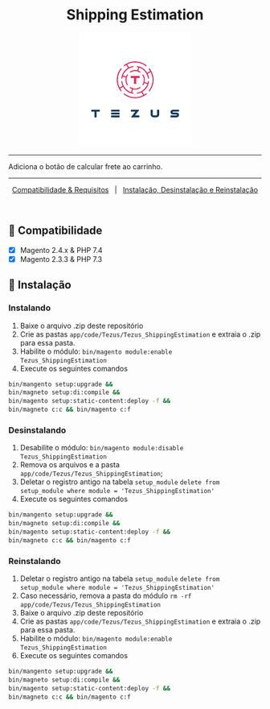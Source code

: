 <h1 align="center">Shipping Estimation</h1>

<div align="center">
  <img src="./logo.png">
</div>
  
<hr>

Adiciona o botão de calcular frete ao carrinho.

<hr>

<p align="center">
  <a href="#dart-compatibilidade">Compatibilidade & Requisitos</a> &#xa0; | &#xa0; 
  <a href="#checkered_flag-instalação">Instalação, Desinstalação e Reinstalação</a>
</p>

<br>

## :dart: Compatibilidade ##
- [x] Magento 2.4.x & PHP 7.4 
- [x] Magento 2.3.3 & PHP 7.3

## :checkered_flag: Instalação ##

### Instalando
1. Baixe o arquivo .zip deste repositório
2. Crie as pastas `app/code/Tezus/Tezus_ShippingEstimation` e extraia o .zip para essa pasta.
3. Habilite o módulo: `bin/magento module:enable Tezus_ShippingEstimation`
4. Execute os seguintes comandos 
```bash
bin/mangento setup:upgrade && 
bin/magneto setup:di:compile && 
bin/magento setup:static-content:deploy -f && 
bin/magneto c:c && bin/magento c:f
```

### Desinstalando
1. Desabilite o módulo: `bin/magento module:disable Tezus_ShippingEstimation`
2. Remova os arquivos e a pasta `app/code/Tezus/Tezus_ShippingEstimation`;
3. Deletar o registro antigo na tabela `setup_module`
`delete from setup_module where module = 'Tezus_ShippingEstimation'`
4. Execute os seguintes comandos 
```bash
bin/mangento setup:upgrade && 
bin/magneto setup:di:compile && 
bin/magento setup:static-content:deploy -f && 
bin/magneto c:c && bin/magento c:f
```

### Reinstalando
1. Deletar o registro antigo na tabela `setup_module`
`delete from setup_module where module = 'Tezus_ShippingEstimation'`
2. Caso necessário, remova a pasta do módulo `rm -rf app/code/Tezus/Tezus_ShippingEstimation`
3. Baixe o arquivo .zip deste repositório
4. Crie as pastas `app/code/Tezus/Tezus_ShippingEstimation` e extraia o .zip para essa pasta.
5. Habilite o módulo: `bin/magento module:enable Tezus_ShippingEstimation`
6. Execute os seguintes comandos 
```bash
bin/mangento setup:upgrade && 
bin/magneto setup:di:compile && 
bin/magento setup:static-content:deploy -f && 
bin/magneto c:c && bin/magento c:f
```
